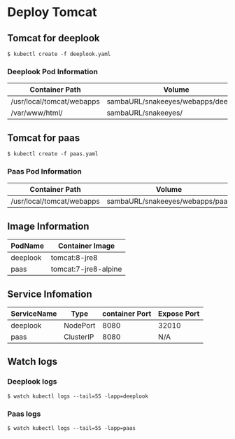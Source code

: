 # Deploy Tomcat

## Tomcat for deeplook
```shell
$ kubectl create -f deeplook.yaml
```
### Deeplook Pod Information

|Container Path|Volume|
|-|-|
|/usr/local/tomcat/webapps|sambaURL/snakeeyes/webapps/deeplook|
|/var/www/html/|sambaURL/snakeeyes/|

## Tomcat for paas
```shell
$ kubectl create -f paas.yaml
```
### Paas Pod Information
|Container Path|Volume|
|-|-|
|/usr/local/tomcat/webapps|sambaURL/snakeeyes/webapps/paas|

## Image Information
|PodName|Container Image|
|-|-|
|deeplook|tomcat:8-jre8|
|paas|tomcat:7-jre8-alpine|

## Service Infomation
|ServiceName|Type|container Port|Expose Port|
|-|-|-|-|
|deeplook|NodePort|8080|32010|
|paas|ClusterIP|8080|N/A|

## Watch logs

### Deeplook logs
```shell
$ watch kubectl logs --tail=55 -lapp=deeplook 
```

### Paas logs
```shell
$ watch kubectl logs --tail=55 -lapp=paas 
```